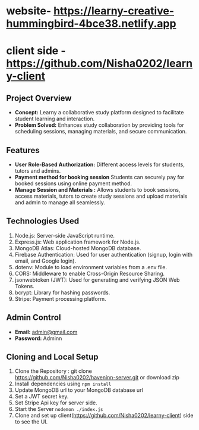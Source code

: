 # website- https://learny-creative-hummingbird-4bce38.netlify.app
# client side - https://github.com/Nisha0202/learny-client

## Project Overview
- **Concept:** Learny a collaborative study platform designed to facilitate student learning and interaction.
- **Problem Solved:** Enhances study collaboration by providing tools for scheduling sessions, managing materials, and secure communication.

## Features
- **User Role-Based Authorization:** Different access levels for students, tutors and admins.
- **Payment method for booking session** Students can securely pay for booked sessions using online payment method.
- **Manage Session and Materials :** Allows students to book sessions, access materials, tutors to create study sessions and upload materials and admin to manage all seamlessly.

## Technologies Used
1. Node.js: Server-side JavaScript runtime.
2. Express.js: Web application framework for Node.js.
3. MongoDB Atlas: Cloud-hosted MongoDB database.
4. Firebase Authentication: Used for user authentication (signup, login with email, and Google login).
5. dotenv: Module to load environment variables from a .env file.
6. CORS: Middleware to enable Cross-Origin Resource Sharing.
7. jsonwebtoken (JWT): Used for generating and verifying JSON Web Tokens.
8. bcrypt: Library for hashing passwords.
9. Stripe: Payment processing platform.

## Admin Control
- **Email:** admin@gmail.com
- **Password:** Adminn

## Cloning and Local Setup
1. Clone the Repository : git clone https://github.com/Nisha0202/haveninn-server.git or download zip
2. Install dependencies using `npm install`
3. Update MongoDB url to your MongoDB database url
4. Set a JWT secret key.
5. Set Stripe Api key for server side.
6. Start the Server `nodemon ./index.js`
7. Clone and set up client(https://github.com/Nisha0202/learny-client) side to see the UI.



